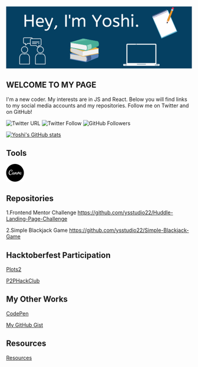 ![Yoshi's GitHub Banner](./assets/Banner.png)

## WELCOME TO MY PAGE  

I'm a new coder.  My interests are in JS and React.  Below you will find links to my social media accounts and my repositories.  Follow me on Twitter and on GitHub!

![Twitter URL](https://img.shields.io/twitter/url?label=YoshiCode03&style=social&url=https%3A%2F%2Ftwitter.com%2FYoshiCode03)
![Twitter Follow](https://img.shields.io/twitter/follow/YoshiCode03?style=social)
![GitHub Followers](https://img.shields.io/github/followers/ysstudio22?style=social)

[![Yoshi's GitHub stats](https://github-readme-stats.vercel.app/api?username=ysstudio22)](https://github.com/anuraghazra/github-readme-stats)
## Tools
![alt text][logo]

[logo]: /assets/canva.svg

## Repositories

1.Frontend Mentor Challenge <https://github.com/ysstudio22/Huddle-Landing-Page-Challenge>

2.Simple Blackjack Game <https://github.com/ysstudio22/Simple-Blackjack-Game>

## Hacktoberfest Participation

[Plots2](https://github.com/ysstudio22/plots2)

[P2PHackClub](https://github.com/ysstudio22/website)

## My Other Works

[CodePen](https://codepen.io/ysstudio22)

[My GitHub Gist](https://gist.github.com/ysstudio22)

## Resources
[Resources](https://github.com/ysstudio22/Resources)